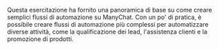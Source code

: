 Questa esercitazione ha fornito una panoramica di base su come creare semplici flussi di automazione su ManyChat.
Con un po' di pratica, è possibile creare flussi di automazione più complessi per automatizzare diverse attività, come la qualificazione dei lead, 
l'assistenza clienti e la promozione di prodotti.

